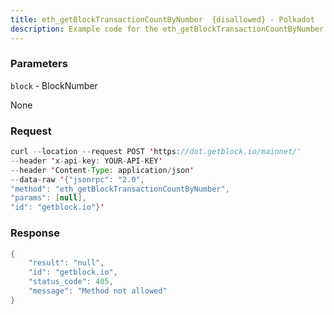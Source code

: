 ```yaml
---
title: eth_getBlockTransactionCountByNumber  {disallowed} - Polkadot
description: Example code for the eth_getBlockTransactionCountByNumber  {disallowed} json-rpc method. Сomplete guide on how to use eth_getBlockTransactionCountByNumber  {disallowed} json-rpc in GetBlock.io Web3 documentation.
---
```


### Parameters


`block` - BlockNumber

None

### Request

``` java
curl --location --request POST 'https://dot.getblock.io/mainnet/' 
--header 'x-api-key: YOUR-API-KEY' 
--header 'Content-Type: application/json' 
--data-raw '{"jsonrpc": "2.0",
"method": "eth_getBlockTransactionCountByNumber",
"params": [null],
"id": "getblock.io"}'
```

###  Response

``` java
{
    "result": "null",
    "id": "getblock.io",
    "status_code": 405,
    "message": "Method not allowed"
}
```

